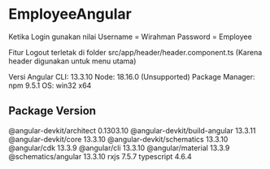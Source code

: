 # EmployeeAngular
Ketika Login gunakan nilai
Username = Wirahman
Password = Employee

Fitur Logout terletak di folder src/app/header/header.component.ts (Karena header digunakan untuk menu utama)




Versi
Angular CLI: 13.3.10
Node: 18.16.0 (Unsupported)
Package Manager: npm 9.5.1
OS: win32 x64

Package                         Version
---------------------------------------------------------
@angular-devkit/architect       0.1303.10
@angular-devkit/build-angular   13.3.11
@angular-devkit/core            13.3.10
@angular-devkit/schematics      13.3.10
@angular/cdk                    13.3.9
@angular/cli                    13.3.10
@angular/material               13.3.9
@schematics/angular             13.3.10
rxjs                            7.5.7
typescript                      4.6.4